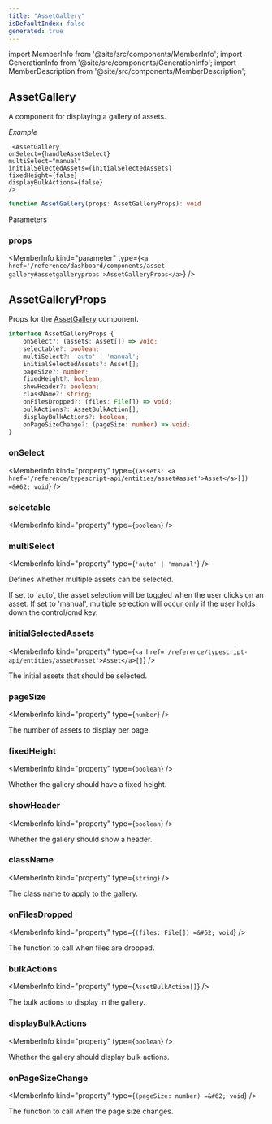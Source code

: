 ```yaml
---
title: "AssetGallery"
isDefaultIndex: false
generated: true
---
```

<!-- This file was generated from the Vendure source. Do not modify. Instead, re-run the "docs:build" script -->
import MemberInfo from '@site/src/components/MemberInfo';
import GenerationInfo from '@site/src/components/GenerationInfo';
import MemberDescription from '@site/src/components/MemberDescription';


## AssetGallery

<GenerationInfo sourceFile="packages/dashboard/src/lib/components/shared/asset/asset-gallery.tsx" sourceLine="160" packageName="@vendure/dashboard" />

A component for displaying a gallery of assets.

*Example*

```tsx
 <AssetGallery
onSelect={handleAssetSelect}
multiSelect="manual"
initialSelectedAssets={initialSelectedAssets}
fixedHeight={false}
displayBulkActions={false}
/>
```

```ts title="Signature"
function AssetGallery(props: AssetGalleryProps): void
```
Parameters

### props

<MemberInfo kind="parameter" type={`<a href='/reference/dashboard/components/asset-gallery#assetgalleryprops'>AssetGalleryProps</a>`} />



## AssetGalleryProps

<GenerationInfo sourceFile="packages/dashboard/src/lib/components/shared/asset/asset-gallery.tsx" sourceLine="83" packageName="@vendure/dashboard" />

Props for the <a href='/reference/dashboard/components/asset-gallery#assetgallery'>AssetGallery</a> component.

```ts title="Signature"
interface AssetGalleryProps {
    onSelect?: (assets: Asset[]) => void;
    selectable?: boolean;
    multiSelect?: 'auto' | 'manual';
    initialSelectedAssets?: Asset[];
    pageSize?: number;
    fixedHeight?: boolean;
    showHeader?: boolean;
    className?: string;
    onFilesDropped?: (files: File[]) => void;
    bulkActions?: AssetBulkAction[];
    displayBulkActions?: boolean;
    onPageSizeChange?: (pageSize: number) => void;
}
```

<div className="members-wrapper">

### onSelect

<MemberInfo kind="property" type={`(assets: <a href='/reference/typescript-api/entities/asset#asset'>Asset</a>[]) =&#62; void`}   />


### selectable

<MemberInfo kind="property" type={`boolean`}   />


### multiSelect

<MemberInfo kind="property" type={`'auto' | 'manual'`}   />

Defines whether multiple assets can be selected.

If set to 'auto', the asset selection will be toggled when the user clicks on an asset.
If set to 'manual', multiple selection will occur only if the user holds down the control/cmd key.
### initialSelectedAssets

<MemberInfo kind="property" type={`<a href='/reference/typescript-api/entities/asset#asset'>Asset</a>[]`}   />

The initial assets that should be selected.
### pageSize

<MemberInfo kind="property" type={`number`}   />

The number of assets to display per page.
### fixedHeight

<MemberInfo kind="property" type={`boolean`}   />

Whether the gallery should have a fixed height.
### showHeader

<MemberInfo kind="property" type={`boolean`}   />

Whether the gallery should show a header.
### className

<MemberInfo kind="property" type={`string`}   />

The class name to apply to the gallery.
### onFilesDropped

<MemberInfo kind="property" type={`(files: File[]) =&#62; void`}   />

The function to call when files are dropped.
### bulkActions

<MemberInfo kind="property" type={`AssetBulkAction[]`}   />

The bulk actions to display in the gallery.
### displayBulkActions

<MemberInfo kind="property" type={`boolean`}   />

Whether the gallery should display bulk actions.
### onPageSizeChange

<MemberInfo kind="property" type={`(pageSize: number) =&#62; void`}   />

The function to call when the page size changes.


</div>
